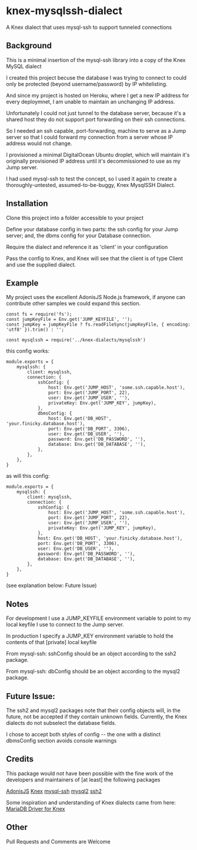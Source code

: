 # knex-mysqlssh-dialect
A Knex dialect that uses mysql-ssh to support tunneled connections

## Background

This is a minimal insertion of the mysql-ssh library into a copy of the Knex MySQL dialect

I created this project becuse the database I was trying to connect to could only be protected (beyond username/password) by IP whitelisting.  

And since my project is hosted on Heroku, where I get a new IP address for every deploymnet, I am unable to maintain an unchanging IP address.

Unfortunately I could not just tunnel to the database server, because it's a shared host they do not support port forwarding on their ssh connections.

So I needed an ssh capable, port-forwarding, machine to serve as a Jump server so that I could forward my connection from a server whose IP address would not change.

I provisioned a minimal DigitalOcean Ubuntu droplet, which will maintain it's originally provisioned IP address until it's decommissioned to use as my Jump server.

I had used mysql-ssh to test the concept, so I used it again to create a thoroughly-untested, assumed-to-be-buggy, Knex MysqlSSH Dialect.

## Installation 

Clone this project into a folder accessible to your project

Define your database config in two parts: the ssh config for your Jump server; and, the dbms config for your Database connection.

Require the dialect and reference it as 'client' in your configuration

Pass the config to Knex, and Knex will see that the client is of type Client and use the supplied dialect.

## Example

My project uses the excellent AdonisJS Node.js framework, if anyone can contribute other samples we could expand this section.

```
const fs = require('fs');
const jumpKeyFile = Env.get('JUMP_KEYFILE', '');
const jumpKey = jumpKeyFile ? fs.readFileSync(jumpKeyFile, { encoding: 'utf8' }).trim() : '';

const mysqlssh = require('../knex-dialects/mysqlssh')
```
this config works:

```
module.exports = {
    mysqlssh: {
        client: mysqlssh,
        connection: {
            sshConfig: {
                host: Env.get('JUMP_HOST', 'some.ssh.capable.host'),
                port: Env.get('JUMP_PORT', 22),
                user: Env.get('JUMP_USER', ''),
                privateKey: Env.get('JUMP_KEY', jumpKey),
            },
            dbmsConfig: {
                host: Env.get('DB_HOST', 'your.finicky.database.host'),
                port: Env.get('DB_PORT', 3306),
                user: Env.get('DB_USER', ''),
                password: Env.get('DB_PASSWORD', ''),
                database: Env.get('DB_DATABASE', ''),
            },
        },
    },
}
```

as will this config:

```
module.exports = {
    mysqlssh: {
        client: mysqlssh,
        connection: {
            sshConfig: {
                host: Env.get('JUMP_HOST', 'some.ssh.capable.host'),
                port: Env.get('JUMP_PORT', 22),
                user: Env.get('JUMP_USER', ''),
                privateKey: Env.get('JUMP_KEY', jumpKey),
            },
            host: Env.get('DB_HOST', 'your.finicky.database.host'),
            port: Env.get('DB_PORT', 3306),
            user: Env.get('DB_USER', ''),
            password: Env.get('DB_PASSWORD', ''),
            database: Env.get('DB_DATABASE', ''),
        },
    },
}
```

(see explanation below: Future Issue)

## Notes

For development I use a JUMP_KEYFILE environment variable to point to my local keyfile I use to connect to the Jump server.

In production I specify a JUMP_KEY environment variable to hold the contents of that [private] local keyfile

From mysql-ssh: sshConfig should be an object according to the ssh2 package.

From mysql-ssh: dbConfig should be an object according to the mysql2 package.

## Future Issue: 

The ssh2 and mysql2 packages note that their config objects will, in the future, not be accepted if they contain unknown fields.  Currently, the Knex dialects do not subselect the database fields.

I chose to accept both styles of config -- the one with a distinct dbmsConfig section avoids console warnings

## Credits

This package would not have been possible with the fine work of the developers and maintainers of [at least] the following packages

[AdonisJS](https://adonisjs.com/) [Knex](http://knexjs.org/) [mysql-ssh](https://github.com/grrr-amsterdam/mysql-ssh) [mysql2](https://github.com/sidorares/node-mysql2) [ssh2](https://github.com/mscdex/ssh2)

Some inspiration and understanding of Knex dialects came from here: [MariaDB Driver for Knex](https://wildwolf.name/mariadb-driver-for-knex/)

## Other

Pull Requests and Comments are Welcome

